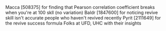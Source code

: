 Macca [508375] for finding that Pearson correlation coefficient breaks when you're at 100 skll (no variation)
Baldr [1847600] for noticing revive skill isn't accurate people who haven't revived recently
Pyrit [2111649] for the revive success formula
Folks at UFD, UHC with their insights